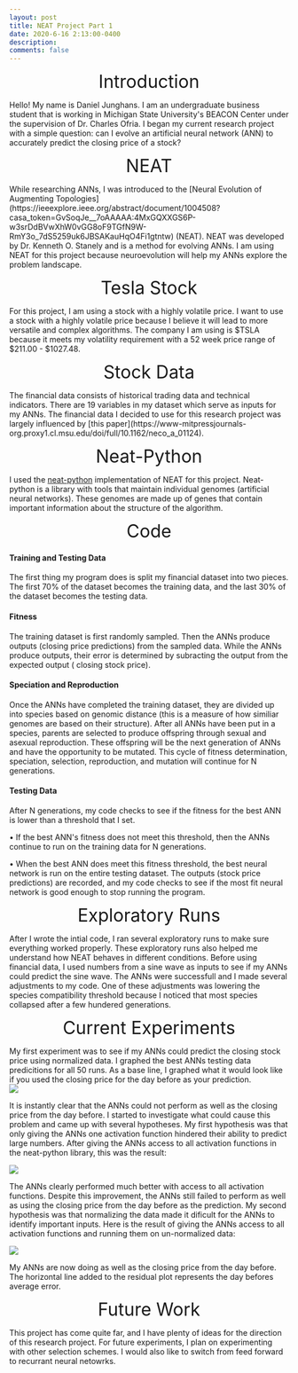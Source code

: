 ```yaml
---
layout: post
title: NEAT Project Part 1
date: 2020-6-16 2:13:00-0400
description: 
comments: false
---
```


<p style="text-align: center;"><font size="+3">Introduction</font></p>
Hello! My name is Daniel Junghans. I am an undergraduate business student that is working in Michigan State University's BEACON Center under the supervision of Dr. Charles Ofria. I began my current research project with a simple question: can I evolve an artificial neural network (ANN) to accurately predict the closing price of a stock? 

<p style="text-align: center;"><font size="+3">NEAT</font></p>
While researching ANNs, I was introduced to the [Neural Evolution of Augmenting Topologies](https://ieeexplore.ieee.org/abstract/document/1004508?casa_token=GvSoqJe__7oAAAAA:4MxGQXXGS6P-w3srDdBVwXhW0vGG8oF9TGfN9W-RmY3o_7dS5259uk6JBSAKauHqO4Fi1gtntw) (NEAT). NEAT was developed by Dr. Kenneth O. Stanely and is a method for evolving ANNs. I am using NEAT for this project because neuroevolution will help my ANNs explore the problem landscape.

<p style="text-align: center;"><font size="+3">Tesla Stock</font></p>
For this project, I am using a stock with a highly volatile price. I want to use a stock with a highly volatile price because I believe it will lead to more versatile and complex algorithms. The company I am using is $TSLA because it meets my volatility requirement with a 52 week price range of $211.00 - $1027.48. 

<p style="text-align: center;"><font size="+3">Stock Data</font></p>
The financial data consists of historical trading data and technical indicators. There are 19 variables in my dataset which serve as inputs for my ANNs. The financial data I decided to use for this research project was largely influenced by [this paper](https://www-mitpressjournals-org.proxy1.cl.msu.edu/doi/full/10.1162/neco_a_01124).


<p style="text-align: center;"><font size="+3">Neat-Python</font></p>

I used the [neat-python](https://neat-python.readthedocs.io/en/latest/) implementation of NEAT for this project. Neat-python is a library with tools that maintain individual genomes (artificial neural networks). These genomes are made up of genes that contain important information about the structure of the algorithm.

<p style="text-align: center;"><font size="+3">Code</font></p>

<h4>Training and Testing Data</h4>
The first thing my program does is split my financial dataset into two pieces. The first 70% of the dataset becomes the training data, and the last 30% of the dataset becomes the testing data. <br />

<h4>Fitness</h4>
The training dataset is first randomly sampled. Then the ANNs produce outputs (closing price predictions) from the sampled data. While the ANNs produce outputs, their error
is determined by subracting the output from the expected output ( closing stock price). 
<br />
<h4>Speciation and Reproduction</h4>
Once the ANNs have completed the training dataset, they are divided up into species based on genomic distance (this is a measure of how similiar genomes are based on their structure). After all ANNs have been put in a species, parents are selected to produce offspring through sexual and asexual reproduction. These offspring will be the next generation of ANNs and have the opportunity to be mutated. This cycle of fitness determination, speciation, selection, reproduction, and mutation will continue for N generations. 
<br />
<h4>Testing Data</h4>
After N generations, my code checks to see if the fitness for the best ANN is lower than a threshold that I set. 

•	If the best ANN's fitness does not meet this threshold, then the ANNs continue to run on the training data for N generations. 

•	When the best ANN does meet this fitness threshold, the best neural network is run on the entire testing dataset. The outputs (stock price predictions) are recorded, and my code checks to see if the most fit neural network is good enough to stop running the program.  


<p style="text-align: center;"><font size="+3">Exploratory Runs</font></p>
After I wrote the intial code, I ran several exploratory runs to make sure everything worked properly. These exploratory runs also helped me understand how NEAT behaves in different conditions. Before using financial data, I used numbers from a sine wave as inputs to see if my ANNs could predict the sine wave. The ANNs were successfull and I made several adjustments to my code. One of these adjustments was lowering the species compatibility threshold because I noticed that most species collapsed after a few hundered generations. 

<p style="text-align: center;"><font size="+3">Current Experiments</font></p>
My first experiment was to see if my ANNs could predict the closing stock price using normalized data. I graphed the best ANNs testing data predicitions for all 50 runs. As a base line, I graphed what it would look like if you used the closing price for the day before as your prediction. 

<div class="img">
    <img class="col three" src="{{ site.baseurl }}/assets/img/graph1.PNG">
</div>

It is instantly clear that the ANNs could not perform as well as the closing price from the day before. I started to investigate what could cause this problem and came up with several hypotheses. My first hypothesis was that only giving the ANNs one activation function hindered their ability to predict large numbers. After giving the ANNs access to all activation functions in the neat-python library, this was the result:

<div class="img">
    <img class="col three" src="{{ site.baseurl }}/assets/img/graph2.PNG">
</div>

The ANNs clearly performed much better with access to all activation functions. Despite this improvement, the ANNs still failed to perform as well as using the closing price from the day before as the prediction. My second hypothesis was that normalizing the data made it dificult for the ANNs to identify important inputs. Here is the result of giving the ANNs access to all activation functions and running them on un-normalized data:

<div class="img">
    <img class="col three" src="{{ site.baseurl }}/assets/img/graph3.PNG">
</div>

My ANNs are now doing as well as the closing price from the day before. The horizontal line added to the residual plot represents the day befores average error.

<p style="text-align: center;"><font size="+3">Future Work</font></p>
This project has come quite far, and I have plenty of ideas for the direction of this research project. For future experiments, I plan on experimenting with other selection schemes. I would also like to switch from feed forward to recurrant neural netowrks. 

